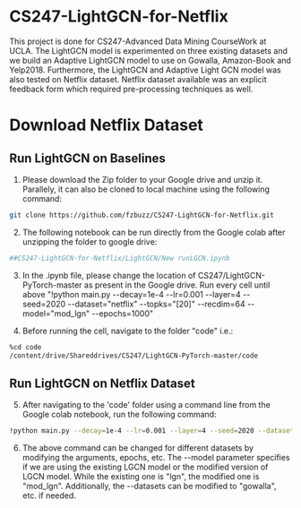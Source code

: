 # CS247-LightGCN-for-Netflix
This project is done for CS247-Advanced Data Mining CourseWork at UCLA. The LightGCN model is experimented on three existing datasets and we build an Adaptive LightGCN model to use on Gowalla, Amazon-Book and Yelp2018. Furthermore, the LightGCN and Adaptive Light GCN model was also tested on Netflix dataset. Netflix dataset available was an explicit feedback form which required pre-processing techniques as well.

# Download Netflix Dataset

## Run LightGCN on Baselines
1. Please download the Zip folder to your Google drive and unzip it. Parallely, it can also be cloned to local machine using the following command:
```bash
git clone https://github.com/fzbuzz/CS247-LightGCN-for-Netflix.git
```

2. The following notebook can be run directly from the Google colab after unzipping the folder to google drive:
```bash
##CS247-LightGCN-for-Netflix/LightGCN/New runLGCN.ipynb
```

3. In the .ipynb file, please change the location of CS247/LightGCN-PyTorch-master as present in the Google drive. 
Run every cell until above "!python main.py --decay=1e-4 --lr=0.001 --layer=4 --seed=2020 --dataset="netflix" --topks="[20]" --recdim=64 --model="mod_lgn" --epochs=1000"

4. Before running the cell, navigate to the folder "code" i.e.:
```bash
%cd code
/content/drive/Shareddrives/CS247/LightGCN-PyTorch-master/code
```
## Run LightGCN on Netflix Dataset

5. After navigating to the 'code' folder using a command line from the Google colab notebook, run the following command:
```bash
!python main.py --decay=1e-4 --lr=0.001 --layer=4 --seed=2020 --dataset="netflix" --topks="[20]" --recdim=64 --model="mod_lgn" --epochs=1000"
```

6. The above command can be changed for different datasets by modifying the arguments, epochs, etc. The --model parameter specifies if we are using the existing LGCN model or the modified version of LGCN model. While the existing one is "lgn", the modified one is "mod_lgn". Additionally, the --datasets can be modified to "gowalla", etc. if needed.

